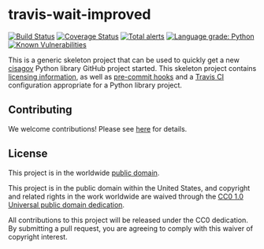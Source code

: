# travis-wait-improved #

[![Build Status](https://travis-ci.com/cisagov/travis-wait-improved.svg?branch=develop)](https://travis-ci.com/cisagov/travis-wait-improved)
[![Coverage Status](https://coveralls.io/repos/github/cisagov/travis-wait-improved/badge.svg?branch=develop)](https://coveralls.io/github/cisagov/travis-wait-improved?branch=develop)
[![Total alerts](https://img.shields.io/lgtm/alerts/g/cisagov/travis-wait-improved.svg?logo=lgtm&logoWidth=18)](https://lgtm.com/projects/g/cisagov/travis-wait-improved/alerts/)
[![Language grade: Python](https://img.shields.io/lgtm/grade/python/g/cisagov/travis-wait-improved.svg?logo=lgtm&logoWidth=18)](https://lgtm.com/projects/g/cisagov/travis-wait-improved/context:python)
[![Known Vulnerabilities](https://snyk.io/test/github/cisagov/travis-wait-improved/develop/badge.svg)](https://snyk.io/test/github/cisagov/travis-wait-improved)

This is a generic skeleton project that can be used to quickly get a
new [cisagov](https://github.com/cisagov) Python library GitHub
project started.  This skeleton project contains [licensing
information](LICENSE), as well as [pre-commit
hooks](https://pre-commit.com) and a [Travis
CI](https://travis-ci.com) configuration appropriate for a Python
library project.

## Contributing ##

We welcome contributions!  Please see [here](CONTRIBUTING.md) for
details.

## License ##

This project is in the worldwide [public domain](LICENSE).

This project is in the public domain within the United States, and
copyright and related rights in the work worldwide are waived through
the [CC0 1.0 Universal public domain
dedication](https://creativecommons.org/publicdomain/zero/1.0/).

All contributions to this project will be released under the CC0
dedication. By submitting a pull request, you are agreeing to comply
with this waiver of copyright interest.
